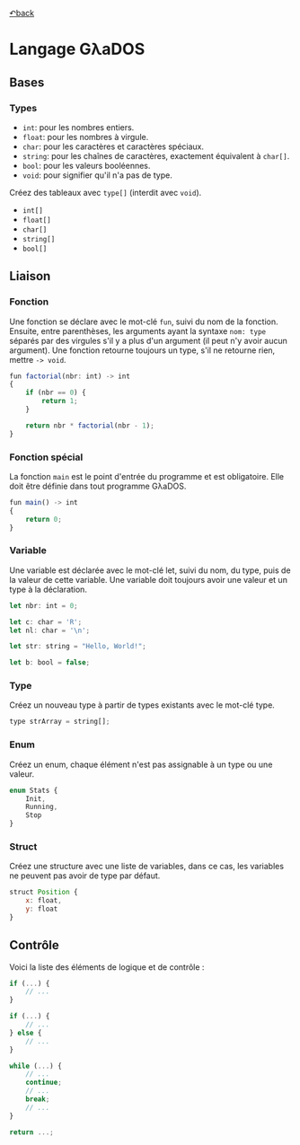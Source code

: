 [↶back](../README.md)

# Langage GλaDOS

## Bases

### Types
- `int`: pour les nombres entiers.
- `float`: pour les nombres à virgule.
- `char`: pour les caractères et caractères spéciaux.
- `string`: pour les chaînes de caractères, exactement équivalent à `char[]`.
- `bool`: pour les valeurs booléennes.
- `void`: pour signifier qu'il n'a pas de type.

Créez des tableaux avec `type[]` (interdit avec `void`).
- `int[]`
- `float[]`
- `char[]`
- `string[]`
- `bool[]`

## Liaison

### Fonction
Une fonction se déclare avec le mot-clé `fun`, suivi du nom de la fonction. Ensuite, entre parenthèses, les arguments ayant la syntaxe `nom: type` séparés par des virgules s'il y a plus d'un argument (il peut n'y avoir aucun argument). Une fonction retourne toujours un type, s'il ne retourne rien, mettre `-> void`.
```js
fun factorial(nbr: int) -> int
{
    if (nbr == 0) {
        return 1;
    }

    return nbr * factorial(nbr - 1);
}
```

### Fonction spécial
La fonction `main` est le point d'entrée du programme et est obligatoire. Elle doit être définie dans tout programme GλaDOS.
```js
fun main() -> int
{
    return 0;
}
```


### Variable
Une variable est déclarée avec le mot-clé let, suivi du nom, du type, puis de la valeur de cette variable. Une variable doit toujours avoir une valeur et un type à la déclaration.
```js
let nbr: int = 0;

let c: char = 'R';
let nl: char = '\n';

let str: string = "Hello, World!";

let b: bool = false;
```

### Type
Créez un nouveau type à partir de types existants avec le mot-clé type.
```js
type strArray = string[];
```

### Enum
Créez un enum, chaque élément n'est pas assignable à un type ou une valeur.
```js
enum Stats {
    Init,
    Running,
    Stop
}
```

### Struct
Créez une structure avec une liste de variables, dans ce cas, les variables ne peuvent pas avoir de type par défaut.
```js
struct Position {
    x: float,
    y: float
}

```

## Contrôle

Voici la liste des éléments de logique et de contrôle :
```js
if (...) {
    // ...
}

if (...) {
    // ...
} else {
    // ...
}

while (...) {
    // ...
    continue;
    // ...
    break;
    // ...
}

return ...;
```
